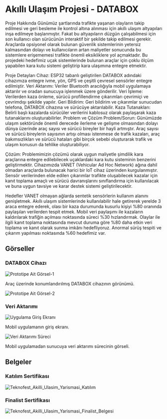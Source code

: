 # Akıllı Ulaşım Projesi - DATABOX
Proje Hakkında
Günümüz şartlarında trafikte yaşanan olayların takip edilmesi ve geri besleme ile kontrol altına alınması için akıllı ulaşım altyapıları inşa edilmeye başlanmıştır. Fakat bu altyapıların düzgün çalışabilmesi için son kullanıcı olan sürücünün interaktif bir şekilde takip edilmesi gerekir. Araçlarda opsiyonel olarak bulunan güvenlik sistemlerinin yetersiz kalmasından dolayı ve kullanıcıların artan maliyetler sonucunda bu sistemlere erişememesi trafikte önemli eksikliklere yol açmaktadır. Bu projedeki hedefimiz uçak sistemlerinde bulunan araçlar için çoklu ölçüm yapabilen kara kutu sistemi geliştirip kara ulaşımına entegre etmektir.

Proje Detayları
Cihaz: ESP32 tabanlı geliştirilen DATABOX adındaki cihazımıza entegre ivme, yön, GPS ve çeşitli çevresel sensörler entegre edilmiştir.
Veri Aktarımı: Veriler Bluetooth aracılığıyla mobil uygulamaya aktarılır ve oradan sunucuya işlenmek üzere gönderilir.
Veri İşleme: Verilerden kaza önleme, sürücü profillendirme çıkarımları çevrimiçi ve çevrimdışı şekilde yapılır.
Geri Bildirim: Geri bildirim ve çıkarımlar sunucudan telefona, DATABOX cihazına ve sürücüye aktarılabilir.
Kaza Tutanakları: Belirli başlı kazalarda sürücüler verilerini kablosuz olarak paylaşarak kaza tutanaklarını oluşturabilirler.
Problem ve Çözüm
Problem/Sorun:
Günümüzde ulaşım sektöründe önemli derecede ilerleme ve gelişme olmasından dolayı dünya üzerinde araç sayısı ve sürücü bireyler bir hayli artmıştır. Araç sayısı ve sürücü bireylerin sayısının artışı olması istenmese de trafik kazaları, araç bakımsızlıkları ve sürücü hataları gibi birçok sebebi oluşturarak trafik ve ulaşım konusun da tehlike oluşturabiliyor.

Çözüm:
Problemimizin çözümü olarak uygun maliyetle şimdilik kara araçlarına entegre edilebilecek uçaklardaki kara kutu sisteminin benzerini geliştirmektir. Cihazımızda VANET (Vehicular Ad Hoc Network) ağına dahil olmadan araçlarda bulunacak harici bir IoT cihaz üzerinden kurgulanmıştır. Sensör verilerinden elde edilen çıkarımlar trafikte oluşabilecek kazalar için kanıt toplama amaçlı ve sürücü davranışlarını sınıflandırma için kullanılacak ve buna uygun tavsiye ve karar destek sistemi geliştirilecektir.

Hedefler
VANET olmayan ağlarda sentetik sensörlerin kullanım alanını genişletmek.
Akıllı ulaşım sistemlerinde kullanılabilir hale getirerek yerelde 3 araca entegre ederek, olası bir kaza durumunda kusurlu kişiyi %80 oranında paylaşılan verilerden tespit etmek.
Mobil veri paylaşımı ile kazaların kaldırılarak trafiğin açılması noktasında süreci %30 hızlandırmak.
Olaylar ile ilgili kanıt toplama noktasında mevcut duruma göre %80 daha etkin veri toplama ve kanıt olarak sunma imkânı hedefliyoruz.
Anormal sürüş tespiti ve çıkarım yapılması noktasında %60 hedefimiz var.

## Görseller

### DATABOX Cihazı

![Prototipe Ait Görsel-1](https://github.com/Fahrettinsolak/Teknofest-Akilli-Ulasim-Yarismasi-Raporlari/assets/79358514/73df2403-ce4f-488b-b80e-f9887db115bf)

Araç üzerinde konumlandırılmış DATABOX cihazının görünümü.

![Prototipe Ait Görsel-2](https://github.com/Fahrettinsolak/Teknofest-Akilli-Ulasim-Yarismasi-Raporlari/assets/79358514/63d9777b-3bfd-4ea6-b878-d66da075554f)

### Veri Aktarımı

![Uygulama Giriş Ekranı](https://github.com/Fahrettinsolak/Teknofest-Akilli-Ulasim-Yarismasi-Raporlari/assets/79358514/a9208eba-6f5b-486a-a405-844e076e51a4)

Mobil uygulamanın giriş ekranı.

![Veri Aktarımı Süreci](https://github.com/Fahrettinsolak/Teknofest-Akilli-Ulasim-Yarismasi-Raporlari/assets/79358514/ae4f1589-27ec-46e7-abb5-9b89e6782ec8)

Mobil uygulamadan sunucuya veri aktarımı sürecinin görseli.


## Belgeler

### Katılım Sertifikası

![Teknofest_Akilli_Ulasim_Yarismasi_Katılım](https://github.com/Fahrettinsolak/Teknofest-Akilli-Ulasim-Yarismasi-Raporlari/assets/79358514/a8c36688-af88-489b-9aa4-ad0c35a6750c)

### Finalist Sertifikası

![Teknofest_Akilli_Ulasim_Yarismasi_Finalist_Belgesi](https://github.com/Fahrettinsolak/Teknofest-Akilli-Ulasim-Yarismasi-Raporlari/assets/79358514/f5639534-2f79-489e-a2d8-1d583072a838)
